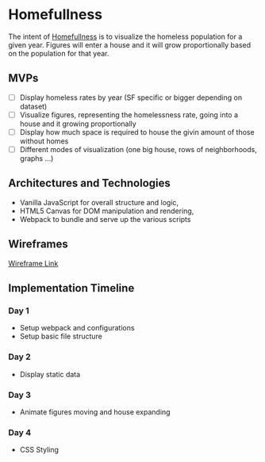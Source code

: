 # Homefullness


The intent of 
[Homefullness](https://crgee1.github.io/Homefullness/) is to visualize the homeless population for a given year. Figures will enter a house and it will grow proportionally based on the population for that year.

## MVPs

- [ ] Display homeless rates by year (SF specific or bigger depending on dataset)
- [ ] Visualize figures, representing the homelessness rate, going into a house and it growing proportionally
- [ ] Display how much space is required to house the givin amount of those without homes
- [ ] Different modes of visualization (one big house, rows of neighborhoods, graphs ...)

## Architectures and Technologies

* Vanilla JavaScript for overall structure and logic,
* HTML5 Canvas for DOM manipulation and rendering,
* Webpack to bundle and serve up the various scripts

## Wireframes

[Wireframe Link](https://xd.adobe.com/view/3416aa7e-9ce0-4a51-74c2-a0bb1ac39f1f-4227/?hints=off)

## Implementation Timeline

### Day 1

* Setup webpack and configurations
* Setup basic file structure

### Day 2

* Display static data

### Day 3

* Animate figures moving and house expanding

### Day 4

* CSS Styling
